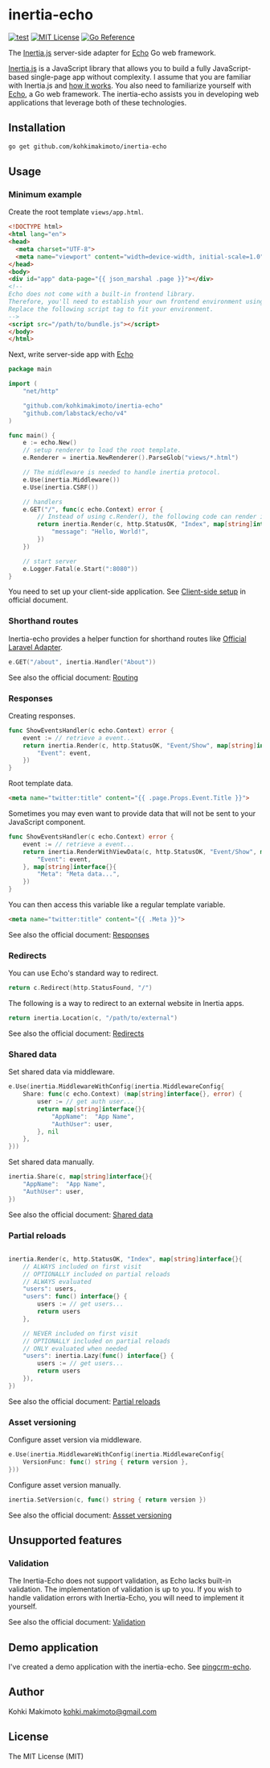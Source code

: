 # inertia-echo

[![test](https://github.com/kohkimakimoto/inertia-echo/actions/workflows/test.yml/badge.svg)](https://github.com/kohkimakimoto/inertia-echo/actions/workflows/test.yml)
[![MIT License](https://img.shields.io/badge/license-MIT-blue.svg)](https://github.com/kohkimakimoto/inertia-echo/blob/main/LICENSE)
[![Go Reference](https://pkg.go.dev/badge/github.com/kohkimakimoto/inertia-echo.svg)](https://pkg.go.dev/github.com/kohkimakimoto/inertia-echo)

The [Inertia.js](https://inertiajs.com) server-side adapter for [Echo](https://echo.labstack.com/) Go web framework.

[Inertia.js](https://inertiajs.com) is a JavaScript library that allows you to build a fully JavaScript-based single-page app without complexity.
I assume that you are familiar with Inertia.js and [how it works](https://inertiajs.com/how-it-works).
You also need to familiarize yourself with [Echo](https://echo.labstack.com/), a Go web framework. The inertia-echo assists you in developing web applications that leverage both of these technologies.

## Installation

```sh
go get github.com/kohkimakimoto/inertia-echo
```

## Usage

### Minimum example

Create the root template `views/app.html`.

```html
<!DOCTYPE html>
<html lang="en">
<head>
  <meta charset="UTF-8">
  <meta name="viewport" content="width=device-width, initial-scale=1.0">
</head>
<body>
<div id="app" data-page="{{ json_marshal .page }}"></div>
<!--
Echo does not come with a built-in frontend library.
Therefore, you'll need to establish your own frontend environment using tools like Webpack, Vite, and so on.
Replace the following script tag to fit your environment.
-->
<script src="/path/to/bundle.js"></script>
</body>
</html>
```

Next, write server-side app with [Echo](https://echo.labstack.com/)

```go
package main

import (
	"net/http"

	"github.com/kohkimakimoto/inertia-echo"
	"github.com/labstack/echo/v4"
)

func main() {
	e := echo.New()
	// setup renderer to load the root template.
	e.Renderer = inertia.NewRenderer().ParseGlob("views/*.html")

	// The middleware is needed to handle inertia protocol.
	e.Use(inertia.Middleware())
	e.Use(inertia.CSRF())

	// handlers
	e.GET("/", func(c echo.Context) error {
		// Instead of using c.Render(), the following code can render inertia response.
		return inertia.Render(c, http.StatusOK, "Index", map[string]interface{}{
			"message": "Hello, World!",
		})
	})

	// start server
	e.Logger.Fatal(e.Start(":8080"))
}
```

You need to set up your client-side application. See [Client-side setup](https://inertiajs.com/client-side-setup) in official document.

### Shorthand routes

Inertia-echo provides a helper function for shorthand routes like [Official Laravel Adapter](https://inertiajs.com/routing#shorthand-routes).

```go
e.GET("/about", inertia.Handler("About"))
```

See also the official document: [Routing](https://inertiajs.com/routing)

### Responses

Creating responses.


```go
func ShowEventsHandler(c echo.Context) error {
	event := // retrieve a event...
	return inertia.Render(c, http.StatusOK, "Event/Show", map[string]interface{}{
		"Event": event,
	})
}
```

Root template data.

```html
<meta name="twitter:title" content="{{ .page.Props.Event.Title }}">
```

Sometimes you may even want to provide data that will not be sent to your JavaScript component.

```go
func ShowEventsHandler(c echo.Context) error {
	event := // retrieve a event...
	return inertia.RenderWithViewData(c, http.StatusOK, "Event/Show", map[string]interface{}{
		"Event": event,
	}, map[string]interface{}{
		"Meta": "Meta data...",
	})
}
```

You can then access this variable like a regular template variable.

```html
<meta name="twitter:title" content="{{ .Meta }}">
```

See also the official document: [Responses](https://inertiajs.com/responses)

### Redirects

You can use Echo's standard way to redirect.

```go
return c.Redirect(http.StatusFound, "/")
```

The following is a way to redirect to an external website in Inertia apps.

```go
return inertia.Location(c, "/path/to/external")
```

See also the official document: [Redirects](https://inertiajs.com/redirects)

### Shared data

Set shared data via middleware.

```go
e.Use(inertia.MiddlewareWithConfig(inertia.MiddlewareConfig{
	Share: func(c echo.Context) (map[string]interface{}, error) {
		user := // get auth user...
		return map[string]interface{}{
			"AppName":  "App Name",
			"AuthUser": user,
		}, nil
	},
}))
```

Set shared data manually.

```go
inertia.Share(c, map[string]interface{}{
	"AppName":  "App Name",
	"AuthUser": user,
})
```

See also the official document: [Shared data](https://inertiajs.com/shared-data)

### Partial reloads

```go

inertia.Render(c, http.StatusOK, "Index", map[string]interface{}{
	// ALWAYS included on first visit
	// OPTIONALLY included on partial reloads
	// ALWAYS evaluated
	"users": users,
	"users": func() interface{} {
		users := // get users...
		return users
	},

	// NEVER included on first visit
	// OPTIONALLY included on partial reloads
	// ONLY evaluated when needed
	"users": inertia.Lazy(func() interface{} {
		users := // get users...
		return users
	}),
})
```

See also the official document: [Partial reloads](https://inertiajs.com/partial-reloads)

### Asset versioning

Configure asset version via middleware.

```go
e.Use(inertia.MiddlewareWithConfig(inertia.MiddlewareConfig{
	VersionFunc: func() string { return version },
}))
```

Configure asset version manually.

```go
inertia.SetVersion(c, func() string { return version })
```

See also the official document: [Assset versioning](https://inertiajs.com/asset-versioning)

## Unsupported features

### Validation

The Inertia-Echo does not support validation, as Echo lacks built-in validation.
The implementation of validation is up to you.
If you wish to handle validation errors with Inertia-Echo, you will need to implement it yourself.

See also the official document: [Validation](https://inertiajs.com/validation)

## Demo application

I've created a demo application with the inertia-echo. See [pingcrm-echo](https://github.com/kohkimakimoto/pingcrm-echo).
## Author

Kohki Makimoto <kohki.makimoto@gmail.com>

## License

The MIT License (MIT)
